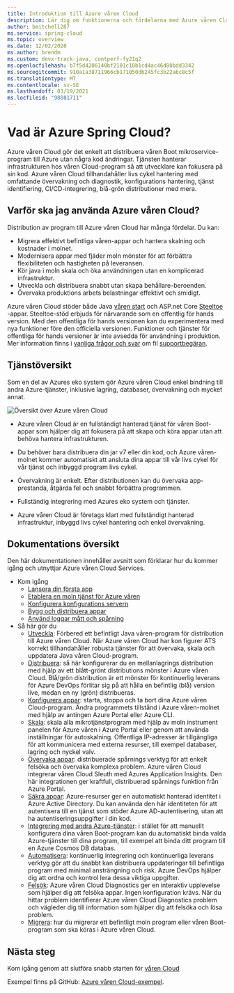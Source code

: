 ```yaml
---
title: Introduktion till Azure våren Cloud
description: Lär dig om funktionerna och fördelarna med Azure våren Cloud för att distribuera och hantera Java våren-program i Azure.
author: bmitchell287
ms.service: spring-cloud
ms.topic: overview
ms.date: 12/02/2020
ms.author: brendm
ms.custom: devx-track-java, contperf-fy21q2
ms.openlocfilehash: b7f5d4206140bf2101c10b1cd4ac46d80bdd3342
ms.sourcegitcommit: 910a1a38711966cb171050db245fc3b22abc8c5f
ms.translationtype: MT
ms.contentlocale: sv-SE
ms.lasthandoff: 03/19/2021
ms.locfileid: "98881711"
---
```

# <a name="what-is-azure-spring-cloud"></a>Vad är Azure Spring Cloud?

Azure våren Cloud gör det enkelt att distribuera våren Boot mikroservice-program till Azure utan några kod ändringar.  Tjänsten hanterar infrastrukturen hos våren Cloud-program så att utvecklare kan fokusera på sin kod.  Azure våren Cloud tillhandahåller livs cykel hantering med omfattande övervakning och diagnostik, konfigurations hantering, tjänst identifiering, CI/CD-integrering, blå-grön distributioner med mera.

## <a name="why-use-azure-spring-cloud"></a>Varför ska jag använda Azure våren Cloud?

Distribution av program till Azure våren Cloud har många fördelar.  Du kan:
* Migrera effektivt befintliga våren-appar och hantera skalning och kostnader i molnet.
* Modernisera appar med fjäder moln mönster för att förbättra flexibiliteten och hastigheten på leveransen.
* Kör java i moln skala och öka användningen utan en komplicerad infrastruktur.
* Utveckla och distribuera snabbt utan skapa behållare-beroenden.
* Övervaka produktions arbets belastningar effektivt och smidigt.

Azure våren Cloud stöder både Java [våren start](https://spring.io/projects/spring-boot) och ASP.net Core [Steeltoe](https://steeltoe.io/) -appar. Steeltoe-stöd erbjuds för närvarande som en offentlig för hands version. Med den offentliga för hands versionen kan du experimentera med nya funktioner före den officiella versionen. Funktioner och tjänster för offentliga för hands versioner är inte avsedda för användning i produktion. Mer information finns i [vanliga frågor och svar](https://azure.microsoft.com/support/faq/) om fil [supportbegäran](../azure-portal/supportability/how-to-create-azure-support-request.md).

## <a name="service-overview"></a>Tjänstöversikt

Som en del av Azures eko system gör Azure våren Cloud enkel bindning till andra Azure-tjänster, inklusive lagring, databaser, övervakning och mycket annat.  

  ![Översikt över Azure våren Cloud](media/spring-cloud-principles/azure-spring-cloud-overview.png)

* Azure våren Cloud är en fullständigt hanterad tjänst för våren Boot-appar som hjälper dig att fokusera på att skapa och köra appar utan att behöva hantera infrastrukturen.

* Du behöver bara distribuera din jar v7 eller din kod, och Azure våren-molnet kommer automatiskt att ansluta dina appar till vår livs cykel för vår tjänst och inbyggd program livs cykel.

* Övervakning är enkelt. Efter distributionen kan du övervaka app-prestanda, åtgärda fel och snabbt förbättra programmen. 

* Fullständig integrering med Azures eko system och tjänster.

* Azure våren Cloud är företags klart med fullständigt hanterad infrastruktur, inbyggd livs cykel hantering och enkel övervakning.

## <a name="documentation-overview"></a>Dokumentations översikt
Den här dokumentationen innehåller avsnitt som förklarar hur du kommer igång och utnyttjar Azure våren Cloud Services.

* Kom igång
    * [Lansera din första app](spring-cloud-quickstart.md)
    * [Etablera en moln tjänst för Azure våren](spring-cloud-quickstart-provision-service-instance.md)
    * [Konfigurera konfigurations servern]()
    * [Bygg och distribuera appar](spring-cloud-quickstart-deploy-apps.md)
    * [Använd loggar mått och spårning](spring-cloud-quickstart-logs-metrics-tracing.md)
* Så här gör du
    * [Utveckla](spring-cloud-tutorial-prepare-app-deployment.md): Förbered ett befintligt Java våren-program för distribution till Azure våren Cloud. När Azure våren Cloud har kon figurer ATS korrekt tillhandahåller robusta tjänster för att övervaka, skala och uppdatera Java våren Cloud-program.
    * [Distribuera](spring-cloud-howto-staging-environment.md): så här konfigurerar du en mellanlagrings distribution med hjälp av ett blått-grönt distributions mönster i Azure våren Cloud. Blå/grön distribution är ett mönster för kontinuerlig leverans för Azure DevOps förlitar sig på att hålla en befintlig (blå) version live, medan en ny (grön) distribueras.
    * [Konfigurera appar](spring-cloud-howto-start-stop-delete.md): starta, stoppa och ta bort dina Azure våren Cloud-program. Ändra programmets tillstånd i Azure våren-molnet med hjälp av antingen Azure Portal eller Azure CLI.
    * [Skala](spring-cloud-tutorial-scale-manual.md): skala alla mikrotjänstprogram med hjälp av moln instrument panelen för Azure våren i Azure Portal eller genom att använda inställningar för autoskalning. Offentliga IP-adresser är tillgängliga för att kommunicera med externa resurser, till exempel databaser, lagring och nyckel valv.
    * [Övervaka appar](spring-cloud-tutorial-distributed-tracing.md): distribuerade spårnings verktyg för att enkelt felsöka och övervaka komplexa problem. Azure våren Cloud integrerar våren Cloud Sleuth med Azures Application Insights. Den här integrationen ger kraftfull, distribuerad spårnings funktion från Azure Portal.
    * [Säkra appar](spring-cloud-howto-enable-system-assigned-managed-identity.md): Azure-resurser ger en automatiskt hanterad identitet i Azure Active Directory. Du kan använda den här identiteten för att autentisera till en tjänst som stöder Azure AD-autentisering, utan att ha autentiseringsuppgifter i din kod.
    * [Integrering med andra Azure-tjänster](spring-cloud-tutorial-bind-cosmos.md): i stället för att manuellt konfigurera dina våren Boot-program kan du automatiskt binda valda Azure-tjänster till dina program, till exempel att binda ditt program till en Azure Cosmos DB databas.
    * [Automatisera](spring-cloud-howto-cicd.md): kontinuerlig integrering och kontinuerliga leverans verktyg gör att du snabbt kan distribuera uppdateringar till befintliga program med minimal ansträngning och risk. Azure DevOps hjälper dig att ordna och kontrol lera dessa viktiga uppgifter. 
    * [Felsök](spring-cloud-howto-self-diagnose-solve.md): Azure våren Cloud Diagnostics ger en interaktiv upplevelse som hjälper dig att felsöka appar. Ingen konfiguration krävs. När du hittar problem identifierar Azure våren Cloud Diagnostics problem och vägleder dig till information som hjälper dig att felsöka och lösa problem.
    * [Migrera](/azure/developer/java/migration/migrate-spring-boot-to-azure-spring-cloud): hur du migrerar ett befintligt moln program eller våren Boot-program som ska köras i Azure våren Cloud.

## <a name="next-steps"></a>Nästa steg

Kom igång genom att slutföra snabb starten för [våren Cloud](spring-cloud-quickstart.md)

Exempel finns på GitHub: [Azure våren Cloud-exempel](https://github.com/Azure-Samples/Azure-Spring-Cloud-Samples/tree/master/).